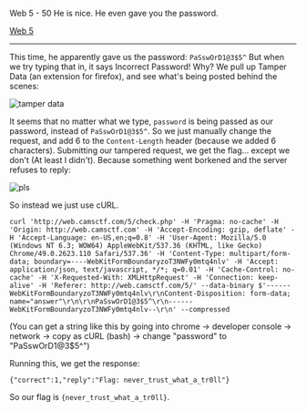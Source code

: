Web 5 - 50
	He is nice. He even gave you the password.

[Web 5](http://web.camsctf.com/5)

-------------

This time, he apparently gave us the password:
`PaSswOrD1@3$5^`
But when we try typing that in, it says Incorrect Password! Why?
We pull up Tamper Data (an extension for firefox), and see what's being posted behind the scenes:

![tamper data](http://i.imgur.com/XLOz795.png)

It seems that no matter what we type, `password` is being passed as our password, instead of `PaSswOrD1@3$5^`. So we just manually change the request, and add 6 to the `Content-Length` header (because we added 6 characters). Submitting our tampered request, we get the flag... except we don't (At least I didn't). Because something went borkened and the server refuses to reply:

![pls](http://i.imgur.com/MCi2xno.png)

So instead we just use cURL. 

	curl 'http://web.camsctf.com/5/check.php' -H 'Pragma: no-cache' -H 'Origin: http://web.camsctf.com' -H 'Accept-Encoding: gzip, deflate' -H 'Accept-Language: en-US,en;q=0.8' -H 'User-Agent: Mozilla/5.0 (Windows NT 6.3; WOW64) AppleWebKit/537.36 (KHTML, like Gecko) Chrome/49.0.2623.110 Safari/537.36' -H 'Content-Type: multipart/form-data; boundary=----WebKitFormBoundaryzoT3NWFy0mtq4nlv' -H 'Accept: application/json, text/javascript, */*; q=0.01' -H 'Cache-Control: no-cache' -H 'X-Requested-With: XMLHttpRequest' -H 'Connection: keep-alive' -H 'Referer: http://web.camsctf.com/5/' --data-binary $'------WebKitFormBoundaryzoT3NWFy0mtq4nlv\r\nContent-Disposition: form-data; name="answer"\r\n\r\nPaSswOrD1@3$5^\r\n------WebKitFormBoundaryzoT3NWFy0mtq4nlv--\r\n' --compressed

(You can get a string like this by going into chrome -> developer console -> network -> copy as cURL (bash) -> change "password" to "PaSswOrD1@3$5^")

Running this, we get the response:

`{"correct":1,"reply":"Flag: never_trust_what_a_tr0ll"}`

So our flag is `{never_trust_what_a_tr0ll}`.
